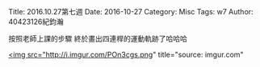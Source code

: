 Title: 2016.10.27第七週
Date: 2016-10-27
Category: Misc
Tags: w7
Author: 40423126紀鈞瀚

<!-- PELICAN_END_SUMMARY -->

按照老師上課的步驟
終於畫出四連桿的運動軌跡了哈哈哈

<a href="http://imgur.com/POn3cgs"><img src="http://i.imgur.com/POn3cgs.png" title="source: imgur.com"</a>

